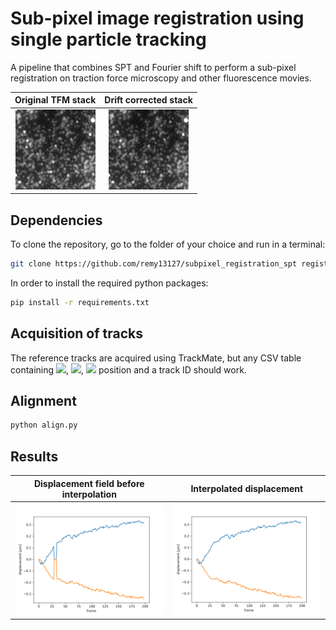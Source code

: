 # Sub-pixel image registration using single particle tracking
A pipeline that combines SPT and Fourier shift to perform a sub-pixel registration on traction force microscopy and other fluorescence movies.

<div align="center">
  
Original TFM stack             |  Drift corrected stack
:-------------------------:|:-------------------------:
![](_figures/drift.gif)  |  ![](_figures/drift_corrected.gif)
  
</div>

## Dependencies

To clone the repository, go to the folder of your choice and run in a terminal:

```bash
git clone https://github.com/remy13127/subpixel_registration_spt registration
```

In order to install the required python packages:

```bash
pip install -r requirements.txt
```

## Acquisition of tracks

The reference tracks are acquired using TrackMate, but any CSV table containing <img src="https://render.githubusercontent.com/render/math?math=x">, <img src="https://render.githubusercontent.com/render/math?math=y">, <img src="https://render.githubusercontent.com/render/math?math=t"> position and a track ID should work. 

## Alignment

```bash
python align.py
```

## Results

<div align="center">
  
Displacement field before interpolation             |  Interpolated displacement
:-------------------------:|:-------------------------:
![](output/displacement_profile.png)  |  ![](output/displacement_profile_corrected.png)
  
</div>
